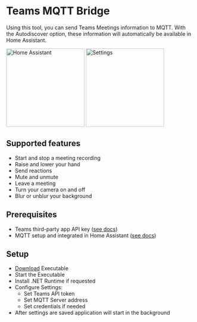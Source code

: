# Teams MQTT Bridge

Using this tool, you can send Teams Meetings information to MQTT. With the Autodiscover option, these information will automatically be available in Home Assistant.

<img width="210" alt="Home Assistant" src="https://user-images.githubusercontent.com/948771/216786978-a753ec26-f939-4a5f-aa40-7abcc41ea58d.png"> <img width="210" alt="Settings" src="https://user-images.githubusercontent.com/948771/216786857-dbdfeb36-07e2-4e9d-ae19-986b7d09a9c5.png">

## Supported features

- Start and stop a meeting recording
- Raise and lower your hand
- Send reactions
- Mute and unmute
- Leave a meeting
- Turn your camera on and off
- Blur or unblur your background

## Prerequisites

- Teams third-party app API key ([see docs](https://support.microsoft.com/en-us/office/connect-third-party-devices-to-teams-aabca9f2-47bb-407f-9f9b-81a104a883d6))
- MQTT setup and integrated in Home Assistant ([see docs](https://www.home-assistant.io/integrations/mqtt/))

## Setup

- [Download](https://github.com/MrRoundRobin/TeamsMqttBridge/releases/latest) Executable
- Start the Executable
- Install .NET Runtime if requested
- Configure Settings:
  - Set Teams API token
  - Set MQTT Server address
  - Set credentials if needed
- After settings are saved application will start in the background
